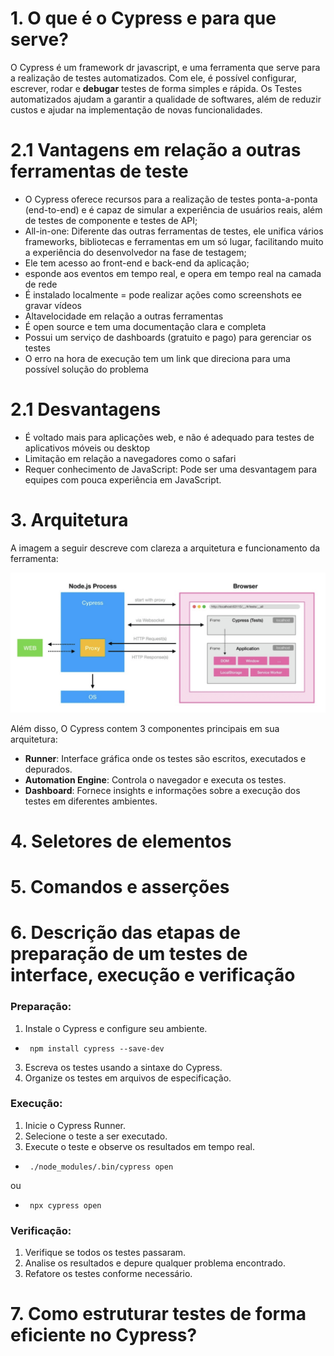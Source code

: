 # 1. O que é o Cypress e para que serve?
O Cypress é um framework dr javascript, e uma ferramenta que serve para a realização de testes automatizados.  Com ele, é possível configurar, escrever, rodar e **debugar** testes de forma simples e rápida.
Os Testes automatizados ajudam a garantir a qualidade de softwares, além de reduzir custos e ajudar na implementação de novas funcionalidades.
# 2.1 Vantagens em relação a outras ferramentas de teste
- O Cypress oferece recursos para a realização de testes ponta-a-ponta (end-to-end) e é capaz de simular a experiência de usuários reais, além de testes de componente e testes de API;
- All-in-one: Diferente das outras ferramentas de testes, ele unifica vários frameworks, bibliotecas e ferramentas em um só lugar, facilitando muito a experiência do desenvolvedor na fase de testagem;
- Ele tem acesso ao front-end e back-end da aplicação;
- esponde aos eventos em tempo real, e opera em tempo real na camada de rede
- É instalado localmente = pode realizar ações como screenshots ee gravar vídeos
- Altavelocidade em relação a outras ferramentas
- É open source e tem uma documentação clara e completa
- Possui um serviço de dashboards (gratuito e pago) para gerenciar os testes
- O erro na hora de execução tem um link que direciona para uma possível solução do problema 
# 2.1 Desvantagens
- É voltado mais para aplicações web, e não é adequado para testes de aplicativos móveis ou desktop
- Limitação em relação a navegadores como o safari
- Requer conhecimento de JavaScript: Pode ser uma desvantagem para equipes com pouca experiência em JavaScript.
# 3. Arquitetura
A imagem a seguir descreve com clareza a arquitetura e funcionamento da ferramenta:

![arquitetura](/assets/arq.png)

Além disso, O Cypress contem 3 componentes principais em sua arquitetura:

- **Runner**: Interface gráfica onde os testes são escritos, executados e depurados.
- **Automation Engine**: Controla o navegador e executa os testes.
- **Dashboard**: Fornece insights e informações sobre a execução dos testes em diferentes ambientes.

# 4. Seletores de elementos
# 5. Comandos e asserções
# 6. Descrição das etapas de preparação de um testes de interface, execução e verificação
### Preparação:

1. Instale o Cypress e configure seu ambiente.
-      npm install cypress --save-dev
3. Escreva os testes usando a sintaxe do Cypress.
4. Organize os testes em arquivos de especificação.

### Execução:
1. Inicie o Cypress Runner.
2. Selecione o teste a ser executado.
3. Execute o teste e observe os resultados em tempo real.
-      ./node_modules/.bin/cypress open 
ou
-      npx cypress open

### Verificação:
1. Verifique se todos os testes passaram.
2. Analise os resultados e depure qualquer problema encontrado.
3. Refatore os testes conforme necessário.
# 7. Como estruturar testes de forma eficiente no Cypress?
